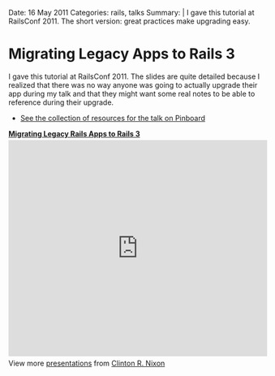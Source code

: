 Date: 16 May 2011
Categories: rails, talks
Summary: |
  I gave this tutorial at RailsConf 2011. The short version: great practices make upgrading easy.

# Migrating Legacy Apps to Rails 3

I gave this tutorial at RailsConf 2011. The slides are quite detailed because I realized that there was no way anyone was going to actually upgrade their app during my talk and that they might want some real notes to be able to reference during their upgrade.

* [See the collection of resources for the talk on Pinboard](http://pinboard.in/u:crnixon/t:rails3upgrade/)

<div style="width:510px" id="__ss_7983843"> <strong style="display:block;margin:12px 0 4px"><a href="http://www.slideshare.net/crnixon/rails-3-7983843" title="Migrating Legacy Rails Apps to Rails 3">Migrating Legacy Rails Apps to Rails 3</a></strong> <iframe src="http://www.slideshare.net/slideshow/embed_code/7983843" width="510" height="426" frameborder="0" marginwidth="0" marginheight="0" scrolling="no"></iframe> <div style="padding:5px 0 12px"> View more <a href="http://www.slideshare.net/">presentations</a> from <a href="http://www.slideshare.net/crnixon">Clinton R. Nixon</a> </div> </div>

